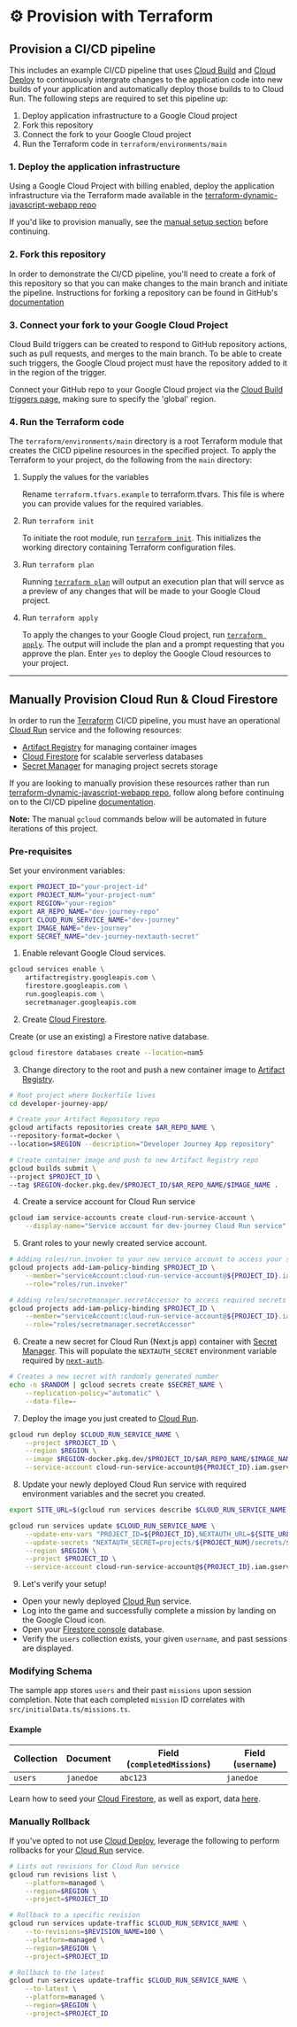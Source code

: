 # ⚙️  Provision with Terraform

## Provision a CI/CD pipeline <a name="provision-a-cicd-pipeline"></a>

This includes an example CI/CD pipeline that uses [Cloud Build] and [Cloud Deploy] to continuously intergrate 
changes to the application code into new builds of your application and automatically deploy those builds to to Cloud 
Run.  The following steps are required to set this pipeline up:

1. Deploy application infrastructure to a Google Cloud project
2. Fork this repository 
3. Connect the fork to your Google Cloud project
4. Run the Terraform code in `terraform/environments/main`

### 1. Deploy the application infrastructure

Using a Google Cloud Project with billing enabled, deploy the application infrastructure via the Terraform made 
available in the 
[terraform-dynamic-javascript-webapp repo](https://github.com/GoogleCloudPlatform/terraform-dynamic-javascript-webapp/tree/main/infra) 

If you'd like to provision manually, see the [manual setup section](#manually-provision-run-firestore) before continuing.

### 2. Fork this repository

In order to demonstrate the CI/CD pipeline, you'll need to create a fork of this repository so that you can make 
changes to the main branch and initiate the pipeline. Instructions for forking a repository can be found in GitHub's
[documentation](https://docs.github.com/en/get-started/quickstart/fork-a-repo)

### 3. Connect your fork to your Google Cloud Project

Cloud Build triggers can be created to respond to GitHub repository actions, such as pull requests, and merges to the
main branch. To be able to create such triggers, the Google Cloud project must have the repository added to it in the 
region of the trigger.

Connect your GitHub repo to your Google Cloud project via the 
[Cloud Build triggers page](https://console.cloud.google.com/cloud-build/triggers/connect), making sure to specify the 
'global' region.


### 4. Run the Terraform code

The `terraform/environments/main` directory is a root Terraform module that creates the CICD pipeline resources in the
specified project. To apply the Terraform to your project, do the following from the `main` directory:

1. Supply the values for the variables

    Rename `terraform.tfvars.example` to terraform.tfvars. This file is where you can provide values for the required
    variables.  

2. Run `terraform init`

   To initiate the root module, run [`terraform init`](https://developer.hashicorp.com/terraform/cli/commands/init). 
   This initializes the working directory containing Terraform configuration files.

3. Run `terraform plan`

   Running [`terraform plan`](https://developer.hashicorp.com/terraform/cli/commands/plan) will output an execution 
   plan that will servce as a preview of any changes that will be made to your Google Cloud project. 

4. Run `terraform apply`
   
   To apply the changes to your Google Cloud project, run 
   [`terraform apply`](https://developer.hashicorp.com/terraform/cli/commands/apply). The output will include the plan
   and a prompt requesting that you approve the plan.  Enter `yes` to deploy the Google Cloud resources to your 
   project.  

___

## Manually Provision Cloud Run & Cloud Firestore <a name="manually-provision-run-firestore"></a>

In order to run the [Terraform] CI/CD pipeline, you must have an operational [Cloud Run] service and the following resources:

* [Artifact Registry] for managing container images
* [Cloud Firestore] for scalable serverless databases
* [Secret Manager] for managing project secrets storage

If you are looking to manually provision these resources rather than run [terraform-dynamic-javascript-webapp repo](https://github.com/GoogleCloudPlatform/terraform-dynamic-javascript-webapp/tree/main/infra), follow along before continuing on to the CI/CD pipeline [documentation](#provision-a-cicd-pipeline).

**Note:** The manual `gcloud` commands below will be automated in future iterations of this project.

### Pre-requisites

Set your environment variables:

```bash
export PROJECT_ID="your-project-id"
export PROJECT_NUM="your-project-num"
export REGION="your-region"
export AR_REPO_NAME="dev-journey-repo"
export CLOUD_RUN_SERVICE_NAME="dev-journey"
export IMAGE_NAME="dev-journey"
export SECRET_NAME="dev-journey-nextauth-secret"
```

1. Enable relevant Google Cloud services.

```bash
gcloud services enable \
    artifactregistry.googleapis.com \
    firestore.googleapis.com \
    run.googleapis.com \
    secretmanager.googleapis.com
```

2. Create [Cloud Firestore].

Create (or use an existing) a Firestore native database. 

```bash
gcloud firestore databases create --location=nam5
```

3. Change directory to the root and push a new container image to [Artifact Registry].

```bash
# Root project where Dockerfile lives
cd developer-journey-app/

# Create your Artifact Repository repo
gcloud artifacts repositories create $AR_REPO_NAME \
--repository-format=docker \
--location=$REGION --description="Developer Journey App repository"

# Create container image and push to new Artifact Registry repo
gcloud builds submit \
--project $PROJECT_ID \
--tag $REGION-docker.pkg.dev/$PROJECT_ID/$AR_REPO_NAME/$IMAGE_NAME .
```

4. Create a service account for Cloud Run service

```bash
gcloud iam service-accounts create cloud-run-service-account \
    --display-name="Service account for dev-journey Cloud Run service"
```

5. Grant roles to your newly created service account.

```bash
# Adding roles/run.invoker to your new service account to access your service
gcloud projects add-iam-policy-binding $PROJECT_ID \
    --member="serviceAccount:cloud-run-service-account@${PROJECT_ID}.iam.gserviceaccount.com" \
    --role="roles/run.invoker"

# Adding roles/secretmanager.secretAccessor to access required secrets
gcloud projects add-iam-policy-binding $PROJECT_ID \
    --member="serviceAccount:cloud-run-service-account@${PROJECT_ID}.iam.gserviceaccount.com" \
    --role="roles/secretmanager.secretAccessor"
```

6. Create a new secret for Cloud Run (Next.js app) container with [Secret Manager]. This will populate the
`NEXTAUTH_SECRET` environment variable required by [`next-auth`](https://next-auth.js.org/configuration/options).

```bash
# Creates a new secret with randomly generated number
echo -n $RANDOM | gcloud secrets create $SECRET_NAME \
    --replication-policy="automatic" \
    --data-file=-
```

7. Deploy the image you just created to [Cloud Run].

```bash
gcloud run deploy $CLOUD_RUN_SERVICE_NAME \
    --project $PROJECT_ID \
    --region $REGION \
    --image $REGION-docker.pkg.dev/$PROJECT_ID/$AR_REPO_NAME/$IMAGE_NAME \
    --service-account cloud-run-service-account@${PROJECT_ID}.iam.gserviceaccount.com
```

8. Update your newly deployed Cloud Run service with required environment variables and the secret you created.

```bash
export SITE_URL=$(gcloud run services describe $CLOUD_RUN_SERVICE_NAME --project "${PROJECT_ID}" --region "${REGION}" --format "value(status.address.url)")

gcloud run services update $CLOUD_RUN_SERVICE_NAME \
    --update-env-vars "PROJECT_ID=${PROJECT_ID},NEXTAUTH_URL=${SITE_URL}" \
    --update-secrets "NEXTAUTH_SECRET=projects/${PROJECT_NUM}/secrets/${SECRET_NAME}:latest" \
    --region $REGION \
    --project $PROJECT_ID \
    --service-account cloud-run-service-account@${PROJECT_ID}.iam.gserviceaccount.com
```

9. Let's verify your setup!

* Open your newly deployed [Cloud Run] service.
* Log into the game and successfully complete a mission by landing on the Google Cloud icon.
* Open your [Firestore console] database.
* Verify the `users` collection exists, your given `username`, and past sessions are displayed.

### Modifying Schema

The sample app stores `users` and their past `missions` upon session completion.
Note that each completed `mission` ID correlates with `src/initialData.ts/missions.ts`.

#### Example

| Collection | Document | Field (`completedMissions`) | Field (`username`) | 
|------|-------------|------|---------|
| `users` | `janedoe` | `abc123` | `janedoe` |

Learn how to seed your [Cloud Firestore], as well as export, data [here](https://cloud.google.com/firestore/docs/manage-data/export-import).

### Manually Rollback

If you've opted to not use [Cloud Deploy], leverage the following to perform rollbacks for your [Cloud Run] service.

```bash
# Lists out revisions for Cloud Run service
gcloud run revisions list \
    --platform=managed \
    --region=$REGION \
    --project=$PROJECT_ID 

# Rollback to a specific revision
gcloud run services update-traffic $CLOUD_RUN_SERVICE_NAME \
    --to-revisions=$REVISION_NAME=100 \
    --platform=managed \
    --region=$REGION \
    --project=$PROJECT_ID 

# Rollback to the latest
gcloud run services update-traffic $CLOUD_RUN_SERVICE_NAME \
    --to-latest \
    --platform=managed \
    --region=$REGION \
    --project=$PROJECT_ID 
```

<!-- doc links -->
[Artifact Registry]:
https://cloud.google.com/artifact-registry

[Artifact Registry Console]:
https://console.cloud.google.com/artifacts

[Cloud Firestore]:
https://cloud.google.com/firestore

[Firestore Console]:
https://console.cloud.google.com/firestore

[Cloud Build]:
https://cloud.google.com/build

[Cloud Build Triggers]:
https://cloud.google.com/build/docs/triggers

[Cloud Deploy]:
https://cloud.google.com/deploy

[Cloud Run]:
https://cloud.google.com/run

[Secret Manager]:
https://console.cloud.google.com/security/secret-manager

[Terraform]:
(https://www.terraform.io)

